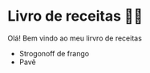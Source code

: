 #    Livro de receitas  :man_cook:

  Olá!  Bem vindo ao meu  lirvro de receitas

- Strogonoff de frango
- Pavê

